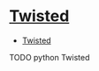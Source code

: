 # [Twisted](https://twistedmatrix.com/trac/)

- [Twisted](#twisted)













TODO python Twisted